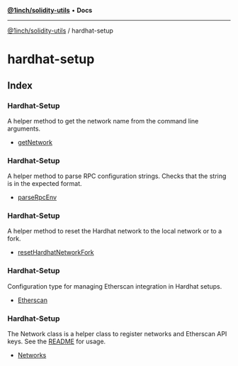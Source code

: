 [**@1inch/solidity-utils**](../README.md) • **Docs**

***

[@1inch/solidity-utils](../README.md) / hardhat-setup

# hardhat-setup

## Index

### Hardhat-Setup
A helper method to get the network name from the command line arguments.

- [getNetwork](functions/getNetwork.md)

### Hardhat-Setup
A helper method to parse RPC configuration strings. Checks that the string is in the expected format.

- [parseRpcEnv](functions/parseRpcEnv.md)

### Hardhat-Setup
A helper method to reset the Hardhat network to the local network or to a fork.

- [resetHardhatNetworkFork](functions/resetHardhatNetworkFork.md)

### Hardhat-Setup
Configuration type for managing Etherscan integration in Hardhat setups.

- [Etherscan](type-aliases/Etherscan.md)

### Hardhat-Setup
The Network class is a helper class to register networks and Etherscan API keys.
See the [README](https://github.com/1inch/solidity-utils/tree/master/hardhat-setup/README.md) for usage.

- [Networks](classes/Networks.md)
